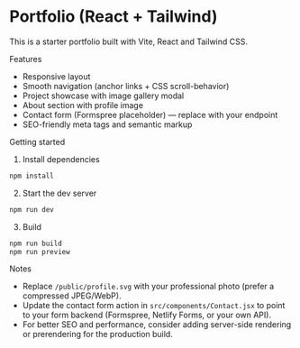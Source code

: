 # Portfolio (React + Tailwind)

This is a starter portfolio built with Vite, React and Tailwind CSS.

Features
- Responsive layout
- Smooth navigation (anchor links + CSS scroll-behavior)
- Project showcase with image gallery modal
- About section with profile image
- Contact form (Formspree placeholder) — replace with your endpoint
- SEO-friendly meta tags and semantic markup

Getting started

1. Install dependencies

```powershell
npm install
```

2. Start the dev server

```powershell
npm run dev
```

3. Build

```powershell
npm run build
npm run preview
```

Notes
- Replace `/public/profile.svg` with your professional photo (prefer a compressed JPEG/WebP).
- Update the contact form action in `src/components/Contact.jsx` to point to your form backend (Formspree, Netlify Forms, or your own API).
- For better SEO and performance, consider adding server-side rendering or prerendering for the production build.
